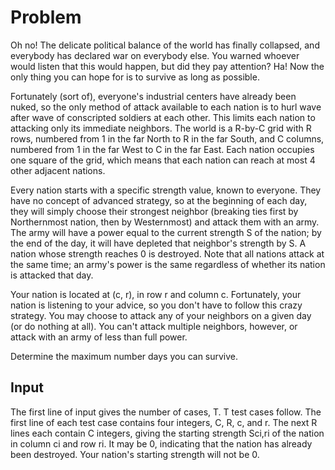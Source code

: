 # Problem

Oh no! The delicate political balance of the world has finally collapsed, and everybody has declared war on everybody else. You warned whoever would listen that this would happen, but did they pay attention? Ha! Now the only thing you can hope for is to survive as long as possible.

Fortunately (sort of), everyone's industrial centers have already been nuked, so the only method of attack available to each nation is to hurl wave after wave of conscripted soldiers at each other. This limits each nation to attacking only its immediate neighbors. The world is a R-by-C grid with R rows, numbered from 1 in the far North to R in the far South, and C columns, numbered from 1 in the far West to C in the far East. Each nation occupies one square of the grid, which means that each nation can reach at most 4 other adjacent nations.

Every nation starts with a specific strength value, known to everyone. They have no concept of advanced strategy, so at the beginning of each day, they will simply choose their strongest neighbor (breaking ties first by Northernmost nation, then by Westernmost) and attack them with an army. The army will have a power equal to the current strength S of the nation; by the end of the day, it will have depleted that neighbor's strength by S. A nation whose strength reaches 0 is destroyed. Note that all nations attack at the same time; an army's power is the same regardless of whether its nation is attacked that day.

Your nation is located at (c, r), in row r and column c. Fortunately, your nation is listening to your advice, so you don't have to follow this crazy strategy. You may choose to attack any of your neighbors on a given day (or do nothing at all). You can't attack multiple neighbors, however, or attack with an army of less than full power.

Determine the maximum number days you can survive.

## Input

The first line of input gives the number of cases, T. T test cases follow. The first line of each test case contains four integers, C, R, c, and r. The next R lines each contain C integers, giving the starting strength Sci,ri of the nation in column ci and row ri. It may be 0, indicating that the nation has already been destroyed. Your nation's starting strength will not be 0.

